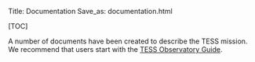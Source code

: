 Title: Documentation
Save_as: documentation.html

[TOC]

A number of documents have been created to describe the TESS mission. We recommend that users start with the [TESS Observatory Guide]().

